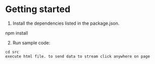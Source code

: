 
# Getting started

1. Install the dependencies listed in the package.json.

npm install

2. Run sample code:
```
cd src
execute html file. to send data to stream click anywhere on page
```
